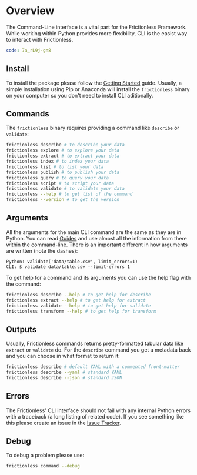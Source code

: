 # Overview

The Command-Line interface is a vital part for the Frictionless Framework. While working within Python provides more flexibility, CLI is the easist way to interact with Frictionless.

```yaml video/youtube
code: 7a_rL9j-gn8
```

## Install

To install the package please follow the [Getting Started](../getting-started.html) guide. Usually, a simple installation using Pip or Anaconda will install the `frictionless` binary on your computer so you don't need to install CLI aditionally.

## Commands

The `frictionless` binary requires providing a command like `describe` or `validate`:

```bash tabs=CLI
frictionless describe # to describe your data
frictionless explore # to explore your data
frictionless extract # to extract your data
frictionless index # to index your data
frictionless list # to list your data
frictionless publish # to publish your data
frictionless query # to query your data
frictionless script # to script your data
frictionless validate # to validate your data
frictionless --help # to get list of the command
frictionless --version # to get the version
```

## Arguments

All the arguments for the main CLI command are the same as they are in Python. You can read [Guides](../guides/describing-data.html) and use almost all the information from there within the command-line. There is an important different in how arguments are written (note the dashes):

```
Python: validate('data/table.csv', limit_errors=1)
CLI: $ validate data/table.csv --limit-errors 1
```

To get help for a command and its arguments you can use the help flag with the command:

```bash tabs=CLI
frictionless describe --help # to get help for describe
frictionless extract --help # to get help for extract
frictionless validate --help # to get help for validate
frictionless transform --help # to get help for transform
```

## Outputs

Usually, Frictionless commands returns pretty-formatted tabular data like `extract` or `validate` do. For the `describe` command you get a metadata back and you can choose in what format to return it:

```bash tabs=CLI
frictionless describe # default YAML with a commented front-matter
frictionless describe --yaml # standard YAML
frictionless describe --json # standard JSON
```

## Errors

The Frictionless' CLI interface should not fail with any internal Python errors with a traceback (a long listing of related code). If you see something like this please create an issue in the [Issue Tracker](https://github.com/frictionlessdata/frictionless-py/issues).

## Debug

To debug a problem please use:

```bash tabs=CLI
frictionless command --debug
```
